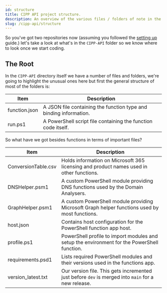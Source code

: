 ```yaml
---
id: structure
title: CIPP API project structure.
description: An overview of the various files / folders of note in the CIPP API project.
slug: /cipp-api/structure
---
```


So you've got two repositories now (assuming you followed the [setting up](../../settingup/) guide.) let's take a look at what's in the `CIPP-API` folder so we know where to look once we start coding.

## The Root

In the `CIPP-API` directory itself we have a number of files and folders, we're going to highlight the unusual ones here but first the general structure of most of the folders is:

| Item               | Description                                                                                                         |
| ------------------ | ------------------------------------------------------------------------------------------------------------------- |
| function.json      | A JSON file containing the function type and binding information.                                                   |
| run.ps1            | A PowerShell script file containing the function code itself.                                                       |

So what have we got besides functions in terms of important files?

| Item                | Description                                                                                                         |
| ------------------- | ------------------------------------------------------------------------------------------------------------------- |
| ConversionTable.csv | Holds information on Microsoft 365 licensing and product names used in other functions.                             |
| DNSHelper.psm1      | A custom PowerShell module providing DNS functions used by the Domain Analysers.                                    |
| GraphHelper.psm1    | A custom PowerShell module providing Microsoft Graph helper functions used by most functions.                       |
| host.json           | Contains host configuration for the PowerShell function app host.                                                   |
| profile.ps1         | PowerShell profile to import modules and setup the environment for the PowerShell function.                         |
| requirements.psd1   | Lists required PowerShell modules and their versions used in the functions app.                                     |
| version_latest.txt  | Our version file. This gets incremented just before `dev` is merged into `main` for a new release.                  |
